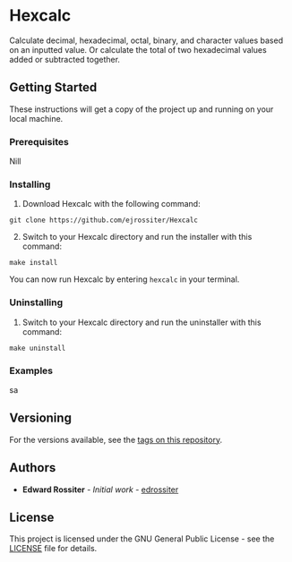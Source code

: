 # Hexcalc
Calculate decimal, hexadecimal, octal, binary, and character values based on an inputted value. Or calculate the total of two hexadecimal values added or subtracted together.
## Getting Started
These instructions will get a copy of the project up and running on your local machine.
### Prerequisites
Nill
### Installing
1) Download Hexcalc with the following command:
```
git clone https://github.com/ejrossiter/Hexcalc
```
2) Switch to your Hexcalc directory and run the installer with this command:
```
make install
```
You can now run Hexcalc by entering `hexcalc` in your terminal.
### Uninstalling
1) Switch to your Hexcalc directory and run the uninstaller with this command:
```
make uninstall
```
### Examples
sa
## Versioning
For the versions available, see the [tags on this repository](https://github.com/edrossiter/Hexcalc/tags). 
## Authors
* **Edward Rossiter** - *Initial work* - [edrossiter](https://github.com/edrossiter)
## License
This project is licensed under the GNU General Public License - see the [LICENSE](https://github.com/edrossiter/Hexcalc/blob/master/LICENSE) file for details.
